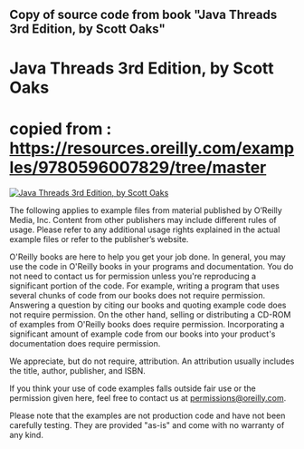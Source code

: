 ## Copy of source code from book "Java Threads 3rd Edition, by Scott Oaks"
  
# Java Threads 3rd Edition, by Scott Oaks
# copied from : https://resources.oreilly.com/examples/9780596007829/tree/master
  
[![Java Threads 3rd Edition, by Scott Oaks](http://akamaicovers.oreilly.com/images/9780596007829/cat.gif)](https://www.safaribooksonline.com/library/view/title/0596007825//)
  
The following applies to example files from material published by O’Reilly Media, Inc. Content from other publishers may include different rules of usage. Please refer to any additional usage rights explained in the actual example files or refer to the publisher’s website.
  
O'Reilly books are here to help you get your job done. In general, you may use the code in O'Reilly books in your programs and documentation. You do not need to contact us for permission unless you're reproducing a significant portion of the code. For example, writing a program that uses several chunks of code from our books does not require permission. Answering a question by citing our books and quoting example code does not require permission. On the other hand, selling or distributing a CD-ROM of examples from O'Reilly books does require permission. Incorporating a significant amount of example code from our books into your product's documentation does require permission.
  
We appreciate, but do not require, attribution. An attribution usually includes the title, author, publisher, and ISBN.
  
If you think your use of code examples falls outside fair use or the permission given here, feel free to contact us at <permissions@oreilly.com>.
  
Please note that the examples are not production code and have not been carefully testing. They are provided "as-is" and come with no warranty of any kind.
